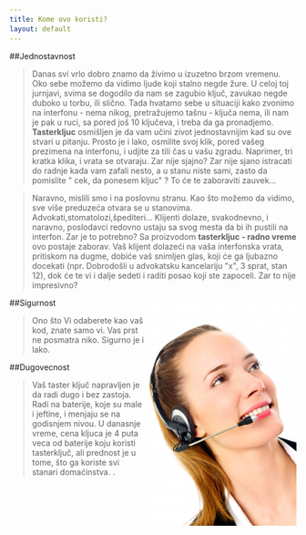 ```yaml
---
title: Kome ovo koristi?
layout: default
---
```


##Jednostavnost

> Danas svi vrlo dobro znamo da živimo u izuzetno brzom vremenu. 
Oko sebe možemo da vidimo ljude koji stalno negde žure. U celoj toj jurnjavi, svima se dogodilo da nam se zagubio ključ,
zavukao negde duboko u torbu, ili slično. Tada hvatamo sebe u situaciji kako zvonimo na interfonu - 
nema nikog, pretražujemo tašnu - ključa nema, ili nam je pak u ruci, sa pored još 10 ključeva, 
i treba da ga pronadjemo. **Tasterkljuc** osmišljen je da vam učini zivot jednostavnijim kad su 
ove stvari u pitanju. Prosto je i lako, osmilite svoj klik, pored vašeg prezimena na interfonu, 
i udjite za tili čas u vašu zgradu. Naprimer, tri kratka klika, i vrata se otvaraju. Zar nije sjajno? Zar nije sjano 
istracati do radnje kada vam zafali nesto, a u stanu niste sami, zasto da pomislite " cek, da ponesem kljuc" ? To će te
zaboraviti zauvek...

> Naravno, mislili smo i na poslovnu stranu. Kao što možemo da vidimo, sve više preduzeća otvara se u stanovima. Advokati,stomatolozi,špediteri...
Klijenti dolaze, svakodnevno, i naravno, poslodavci redovno ustaju sa svog mesta da bi ih pustili na interfon. Zar je to potrebno?
Sa proizvodom **tasterkljuc - radno vreme** ovo postaje zaborav. Vaš klijent dolazeći na vaša interfonska vrata, pritiskom na 
dugme, dobiće vaš snimljen glas, koji će ga ljubazno docekati (npr. Dobrodošli u advokatsku kancelariju "x", 3 sprat, stan 12), dok 
će te vi i dalje sedeti i raditi posao koji ste zapoceli. Zar to nije impresivno?



<div style="float: right"><img src="/assets/images/news/woman_phone_fdpn_Ambro.jpg" /></div>

##Sigurnost

> Ono što Vi odaberete kao vaš kod, znate samo vi. Vas prst ne posmatra niko. Sigurno je i lako. 




##Dugovecnost

> Vaš taster ključ napravljen je da radi dugo i bez zastoja. Radi na baterije, koje su male i jeftine, i menjaju se na godisnjem nivou.
U danasnje vreme, cena kljuca je 4 puta veca od baterije koju koristi tasterključ, ali prednost je u tome, što ga koriste svi stanari 
domaćinstva. .








